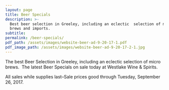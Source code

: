 ```yaml
---
layout: page
title: Beer Specials
description: >-
  Best beer selection in Greeley, including an eclectic  selection of micro
  brews and imports.
subtitle:
permalink: /beer-specials/
pdf_path: /assets/images/website-beer-ad-9-20-17-1.pdf
pdf_image_path: /assets/images/website-beer-ad-9-20-17-2-1.jpg
---
```



The best Beer Selection in Greeley, including an eclectic selection of micro brews.  The latest Beer Specials on sale today at Westlake Wine & Spirits.

All sales while supplies last–Sale prices good through Tuesday, September 26, 2017.